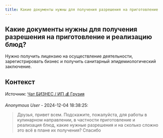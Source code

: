 ```yaml
---
title: Какие документы нужны для получения разрешения на приготовление и реализацию блюд?
---
```


## Какие документы нужны для получения разрешения на приготовление и реализацию блюд?

Нужно получить лицензию на осуществление деятельности, зарегистрировать бизнес и получить санитарный эпидемиологический заключение.

## Контекст

Источник: [Чат БИЗНЕС / ИП 💰 Грузия](https://t.me/ip_ge)

_Anonymous User_ - 2024-12-04 18:38:25:

> Друзья, привет всем. Подскажите, пожалуйста, для работы в кулинарном направлении, в частности приготовление и реализация блюд, какие нужные разрешения и на сколько сложно это всё в плане их получения? Спасибо
